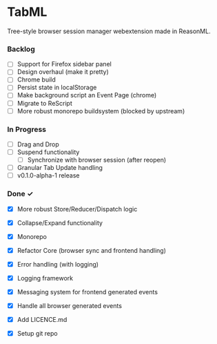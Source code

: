 # TabML

Tree-style browser session manager webextension made in ReasonML.

### Backlog

- [ ] Support for Firefox sidebar panel  
- [ ] Design overhaul (make it pretty)  
- [ ] Chrome build  
- [ ] Persist state in localStorage  
- [ ] Make background script an Event Page (chrome)  
- [ ] Migrate to ReScript  
- [ ] More robust monorepo buildsystem (blocked by upstream)  

### In Progress

- [ ] Drag and Drop  
- [ ] Suspend functionality  
  - [ ] Synchronize with browser session (after reopen)  
- [ ] Granular Tab Update handling  
- [ ] v0.1.0-alpha-1 release  

### Done ✓

- [x] More robust Store/Reducer/Dispatch logic  
- [x] Collapse/Expand functionality  
- [x] Monorepo  
- [x] Refactor Core (browser sync and frontend handling)  
- [x] Error handling (with logging)  
- [x] Logging framework  
- [x] Messaging system for frontend generated events  
- [x] Handle all browser generated events  
- [x] Add LICENCE.md  
- [x] Setup git repo  

